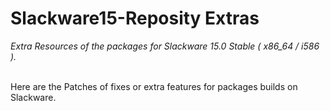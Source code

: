 # Slackware15-Reposity Extras
*Extra Resources of the packages for Slackware 15.0 Stable ( x86_64 / i586 ).*
<br/><br/>

Here are the Patches of fixes or extra features for packages builds on Slackware.